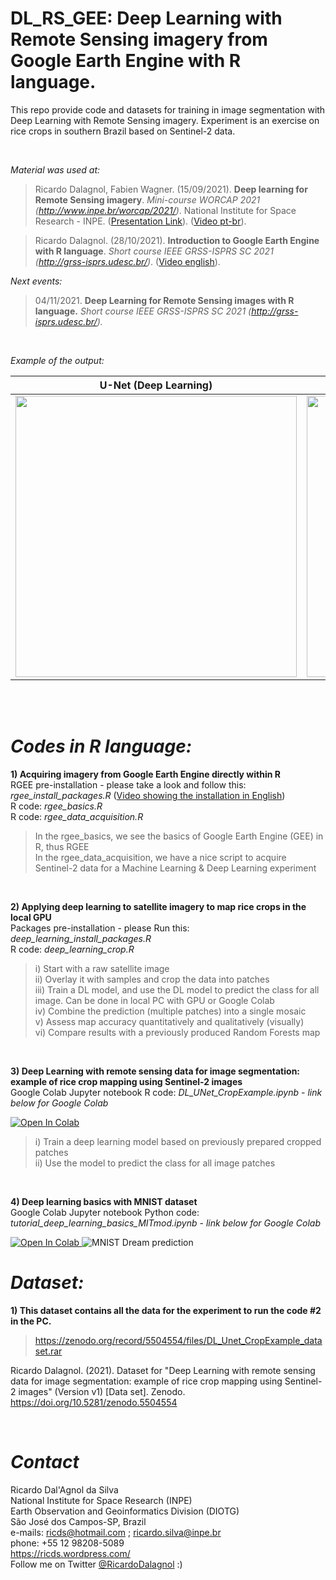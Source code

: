 # **DL_RS_GEE: Deep Learning with Remote Sensing imagery from Google Earth Engine with R language.**

This repo provide code and datasets for training in image segmentation with Deep Learning with Remote Sensing imagery. Experiment is an exercise on rice crops in southern Brazil based on Sentinel-2 data.

<BR>

*Material was used at:*

> Ricardo Dalagnol, Fabien Wagner. (15/09/2021). **Deep learning for Remote Sensing imagery**. *Mini-course WORCAP 2021 (http://www.inpe.br/worcap/2021/)*. National Institute for Space Research - INPE. (<a href=https://github.com/ricds/DL_RS_GEE/raw/main/Minicourse_DeepLearning_v1_WORCAP.pdf>Presentation Link</a>). (<a href=https://youtu.be/foRhRg6VaCQ>Video pt-br</a>).

> Ricardo Dalagnol. (28/10/2021). **Introduction to Google Earth Engine with R language**. *Short course IEEE GRSS-ISPRS SC 2021 (http://grss-isprs.udesc.br/)*. (<a href=https://youtu.be/SHXuIpjU3YE>Video english</a>).
  
*Next events:*
> 04/11/2021. **Deep Learning for Remote Sensing images with R language.** *Short course IEEE GRSS-ISPRS SC 2021 (http://grss-isprs.udesc.br/).* 

<BR>

*Example of the output:*

| **U-Net (Deep Learning)**   | **Random Forests** |
| ------------- | ------------- |
| <img src="https://user-images.githubusercontent.com/9935501/133295141-52b349cc-1c4f-4306-af32-9c326bfb1b00.png" width="450" />  | <img src="https://user-images.githubusercontent.com/9935501/133295929-9cb84dd0-2d35-48cb-ba05-067b00ad6bec.png" width="450" />  |

<BR><BR>

# *Codes in R language:*
  
**1) Acquiring imagery from Google Earth Engine directly within R**
<BR>RGEE pre-installation - please take a look and follow this: *rgee_install_packages.R* (<a href=https://youtu.be/1-k6wNL2hlo>Video showing the installation in English</a>)
<BR>R code: *rgee_basics.R*
<BR>R code: *rgee_data_acquisition.R*
  
>In the rgee_basics, we see the basics of Google Earth Engine (GEE) in R, thus RGEE<BR>
>In the rgee_data_acquisition, we have a nice script to acquire Sentinel-2 data for a Machine Learning & Deep Learning experiment<BR>
  
<BR>
  
**2) Applying deep learning to satellite imagery to map rice crops in the local GPU**
<BR>Packages pre-installation - please Run this: *deep_learning_install_packages.R* 
<BR>R code: *deep_learning_crop.R*

>i) Start with a raw satellite image<BR>
>ii) Overlay it with samples and crop the data into patches<BR>
>iii) Train a DL model, and use the DL model to predict the class for all image. Can be done in local PC with GPU or Google Colab<BR>
>iv) Combine the prediction (multiple patches) into a single mosaic<BR>
>v) Assess map accuracy quantitatively and qualitatively (visually)<BR>
>vi) Compare results with a previously produced Random Forests map<BR>

<BR>
  
**3) Deep Learning with remote sensing data for image segmentation: example of rice crop mapping using Sentinel-2 images**
<BR>Google Colab Jupyter notebook R code: *DL_UNet_CropExample.ipynb* - *link below for Google Colab*

<a href="https://colab.research.google.com/github/ricds/DL_RS_GEE/blob/main/DL_UNet_CropExample.ipynb">
  <img src="https://colab.research.google.com/assets/colab-badge.svg" alt="Open In Colab"/>
</a>
  
>i) Train a deep learning model based on previously prepared cropped patches<BR>
>ii) Use the model to predict the class for all image patches

<BR>
  
**4) Deep learning basics with MNIST dataset**
<BR>Google Colab Jupyter notebook Python code: *tutorial_deep_learning_basics_MITmod.ipynb* - *link below for Google Colab*

<a href="https://colab.research.google.com/github/ricds/DL_RS_GEE/blob/main/tutorial_deep_learning_basics_MITmod.ipynb">
  <img src="https://colab.research.google.com/assets/colab-badge.svg" alt="Open In Colab"/>
</a>
  
  <img src="https://i.imgur.com/eMF9FOG.gif" alt="MNIST Dream prediction"/>
  
  
<BR>

# *Dataset:*
  
**1) This dataset contains all the data for the experiment to run the code #2 in the PC.**
  
> https://zenodo.org/record/5504554/files/DL_Unet_CropExample_dataset.rar

Ricardo Dalagnol. (2021). Dataset for "Deep Learning with remote sensing data for image segmentation: example of rice crop mapping using Sentinel-2 images" (Version v1) [Data set]. Zenodo. https://doi.org/10.5281/zenodo.5504554

  
<BR>
  
# *Contact*
Ricardo Dal'Agnol da Silva<br>
National Institute for Space Research (INPE)<br>
Earth Observation and Geoinformatics Division (DIOTG)<br>
São José dos Campos-SP, Brazil<br>
e-mails: ricds@hotmail.com ; ricardo.silva@inpe.br<br>
phone: +55 12 98208-5089<br>
https://ricds.wordpress.com/<br>
Follow me on Twitter <a href=https://twitter.com/RicardoDalagnol>@RicardoDalagnol</a> :) <br>
